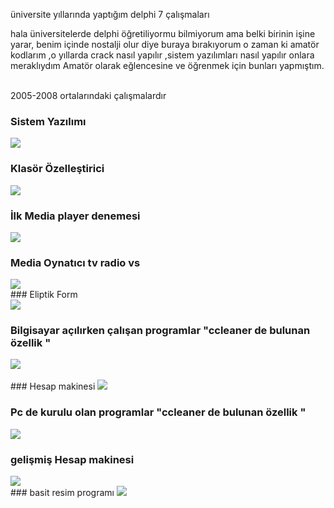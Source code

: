 üniversite yıllarında yaptığım delphi 7 çalışmaları

hala üniversitelerde delphi öğretiliyormu bilmiyorum ama belki birinin işine yarar, benim içinde nostalji olur diye buraya bırakıyorum 
o zaman ki amatör kodlarım ,o yıllarda crack nasıl yapılır ,sistem yazılımları nasıl yapılır onlara meraklıydım 
Amatör olarak eğlencesine ve öğrenmek için bunları yapmıştım.

<br>
2005-2008 ortalarındaki çalışmalardır



<br>

### Sistem Yazılımı 

<img src="https://github.com/stnc/delphi7/blob/master/screenshots/sistem_organiztor.png?raw=true">




### Klasör Özelleştirici
 
<img src="https://github.com/stnc/delphi7/blob/master/screenshots/klasor_ozellstirici.png?raw=true">

<br>


### İlk Media player denemesi

<img src="https://github.com/stnc/delphi7/blob/master/screenshots/ilk_media_player.png?raw=true">



### Media Oynatıcı tv radio vs 

<img src="https://github.com/stnc/delphi7/blob/master/screenshots/medya_tv.png?raw=true">


<br>
### Eliptik Form
<br>
<img src="https://github.com/stnc/delphi7/blob/master/screenshots/eliptik_form_crack.png?raw=true">


<br>

### Bilgisayar açılırken çalışan programlar "ccleaner de bulunan özellik "

<img src="https://github.com/stnc/delphi7/blob/master/screenshots/acilis_screenshot.png?raw=true">

<br>


<br>
### Hesap makinesi

<img src="https://github.com/stnc/delphi7/blob/master/screenshots/bast_screenshot.png?raw=true">

<br>

### Pc de kurulu olan programlar "ccleaner de bulunan özellik "

<img src="https://github.com/stnc/delphi7/blob/master/screenshots/pc_de_kurulu_olan_programlar.png?raw=true">

<br>

### gelişmiş Hesap makinesi

<img src="https://github.com/stnc/delphi7/blob/master/screenshots/gelismis_screenshot.png?raw=true">


<br>
### basit resim programı 

<img src="https://github.com/stnc/delphi7/blob/master/screenshots/picture_manager.png?raw=true">


<br>
